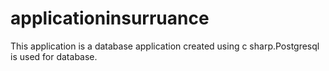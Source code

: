 # applicationinsurruance

This application is a database application created using c sharp.Postgresql is used for database.
